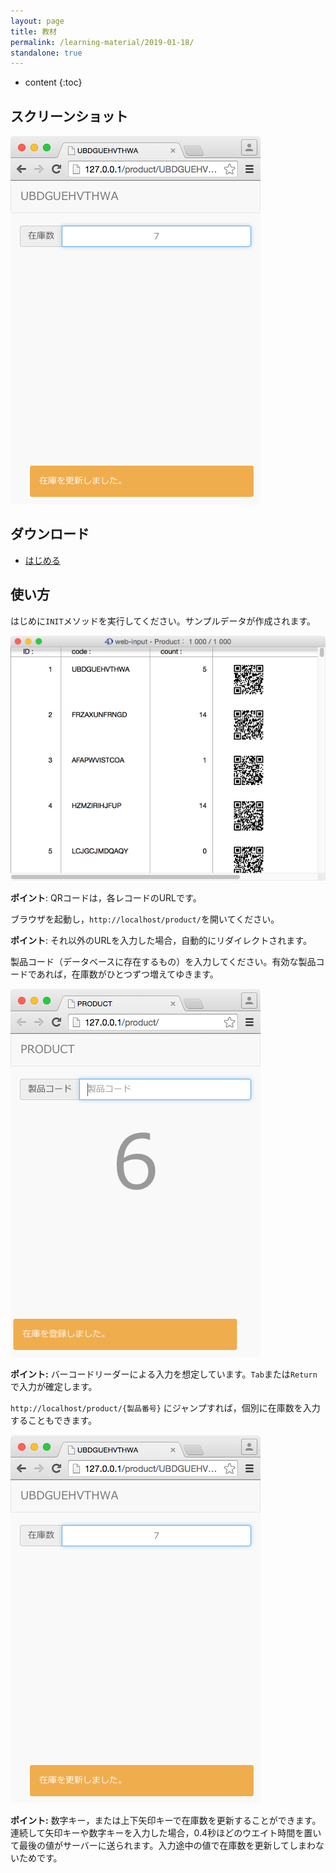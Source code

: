 ```yaml
---
layout: page
title: 教材
permalink: /learning-material/2019-01-18/
standalone: true
---
```

    
* content
{:toc}

## スクリーンショット

![](https://github.com/4D-JP/tutorial-web-input/blob/master/images/3.png)

## ダウンロード

* <i class="fa fa-download" aria-hidden="true"></i> [はじめる](https://github.com/4D-JP/learning-material/releases/download/2019-01-18/tutorial-web-input.4dbase.zip)

## 使い方

はじめに```INIT```メソッドを実行してください。サンプルデータが作成されます。

![](https://github.com/4D-JP/tutorial-web-input/blob/master/images/1.png)

**ポイント**: QRコードは，各レコードのURLです。

ブラウザを起動し，```http://localhost/product/```を開いてください。

**ポイント**: それ以外のURLを入力した場合，自動的にリダイレクトされます。

製品コード（データベースに存在するもの）を入力してください。有効な製品コードであれば，在庫数がひとつずつ増えてゆきます。

![](https://github.com/4D-JP/tutorial-web-input/blob/master/images/2.png)

**ポイント:** バーコードリーダーによる入力を想定しています。```Tab```または```Return```で入力が確定します。

```http://localhost/product/{製品番号}``` にジャンプすれば，個別に在庫数を入力することもできます。

![](https://github.com/4D-JP/tutorial-web-input/blob/master/images/3.png)

**ポイント:** 数字キー，または上下矢印キーで在庫数を更新することができます。連続して矢印キーや数字キーを入力した場合，0.4秒ほどのウエイト時間を置いて最後の値がサーバーに送られます。入力途中の値で在庫数を更新してしまわないためです。
